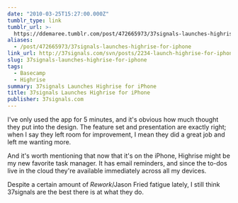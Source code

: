 ```yaml
---
date: "2010-03-25T15:27:00.000Z"
tumblr_type: link
tumblr_url: >-
  https://ddemaree.tumblr.com/post/472665973/37signals-launches-highrise-for-iphone
aliases:
  - /post/472665973/37signals-launches-highrise-for-iphone
link_url: http://37signals.com/svn/posts/2234-launch-highrise-for-iphone
slug: 37signals-launches-highrise-for-iphone
tags:
  - Basecamp
  - Highrise
summary: 37signals Launches Highrise for iPhone
title: 37signals Launches Highrise for iPhone
publisher: 37signals.com
---
```


I've only used the app for 5 minutes, and it's obvious how much thought they put into the design. The feature set and presentation are exactly right; when I say they left room for improvement, I mean they did a great job and left me wanting more.

And it's worth mentioning that now that it's on the iPhone, Highrise might be my new favorite task manager. It has email reminders, and since the to-dos live in the cloud they're available immediately across all my devices.

Despite a certain amount of _Rework_/Jason Fried fatigue lately, I still think 37signals are the best there is at what they do.
